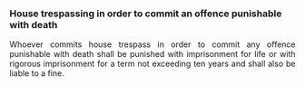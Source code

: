 ### House trespassing in order to commit an offence punishable with death
<div style="text-align: justify">

Whoever commits house trespass in order to commit any offence punishable with death shall be punished with imprisonment for life or with rigorous imprisonment for a term not exceeding ten years and shall also be liable to a fine.

</div>
